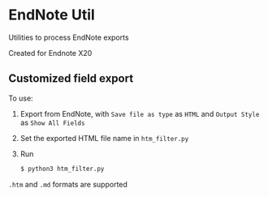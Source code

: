 # EndNote Util
Utilities to process EndNote exports 



Created for Endnote X20 





## Customized field export

To use: 

1. Export from EndNote, with `Save file as type` as `HTML` and `Output Style` as `Show All Fields` 

2. Set the exported HTML file name in `htm_filter.py` 

3. Run 

	```bash
	$ python3 htm_filter.py
	```



`.htm` and `.md` formats are supported 

